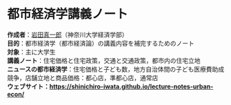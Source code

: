 # 都市経済学講義ノート
<b>作成者</b>：<a href="https://shinichiro-iwata.github.io/">岩田真一郎</a>（神奈川大学経済学部）
<br><b>目的</b>：都市経済学（都市経済論）の講義内容を補完するためのノート
<br><b>対象</b>：主に大学生
<br><b>講義ノート</b>：住宅価格と住宅政策，交通と交通政策，都市内の住宅立地
<br><b>ニュースの都市経済学</b>：住宅価格と子ども数，地方自治体間の子ども医療費助成競争，店舗立地と商品価格：都心店，準都心店，通常店
<br><b>ウェブサイト<b>：https://shinichiro-iwata.github.io/lecture-notes-urban-econ/

